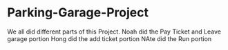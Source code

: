 # Parking-Garage-Project

We all did different parts of this Project. 
Noah did the Pay Ticket and Leave garage portion
Hong did the add ticket portion
NAte did the Run portion 
